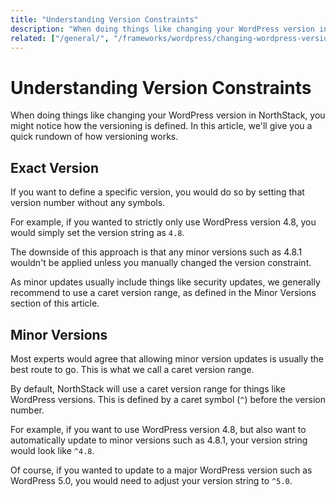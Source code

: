 ```yaml
---
title: "Understanding Version Constraints"
description: "When doing things like changing your WordPress version in NorthStack, you might notice how the versioning is defined. In this article, we'll give you a quick rundown of how versioning works."
related: ["/general/", "/frameworks/wordpress/changing-wordpress-versions/"]
---
```


# Understanding Version Constraints

When doing things like changing your WordPress version in NorthStack, you might notice how the versioning is defined. In this article, we'll give you a quick rundown of how versioning works.

## Exact Version

If you want to define a specific version, you would do so by setting that version number without any symbols.

For example, if you wanted to strictly only use WordPress version 4.8, you would simply set the version string as `4.8`.

The downside of this approach is that any minor versions such as 4.8.1 wouldn't be applied unless you manually changed the version constraint.

As minor updates usually include things like security updates, we generally recommend to use a caret version range, as defined in the Minor Versions section of this article.

## Minor Versions

Most experts would agree that allowing minor version updates is usually the best route to go. This is what we call a caret version range.

By default, NorthStack will use a caret version range for things like WordPress versions. This is defined by a caret symbol (`^`) before the version number.

For example, if you want to use WordPress version 4.8, but also want to automatically update to minor versions such as 4.8.1, your version string would look like `^4.8`.

Of course, if you wanted to update to a major WordPress version such as WordPress 5.0, you would need to adjust your version string to `^5.0`.